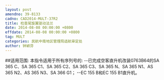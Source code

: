 ```yaml
---
layout: post
amendno: 39-8133
cadno: CAD2014-MULT-37R2
title: 检查尾旋翼驱动法兰
date: 2014-08-08 00:00:00 +0800
effdate: 2014-08-08 00:00:00 +0800
tag: MULT
categories: 民航中南地区管理局适航审定处
author: 钟颖芬
---
```


##适用范围:
本指令适用于所有序列号的:
--已完成空客直升机改装0763B64的SA 365 C、SA 365 C1、SA 365 C2、SA 365 C3、SA 365 N、SA 365 N1、AS 365 N2、AS 365 N3、SA 366 G1；
--EC 155 B和EC 155 B1直升机。

